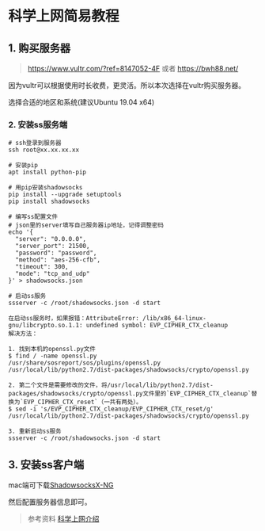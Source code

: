 # 科学上网简易教程

## 1. 购买服务器

> https://www.vultr.com/?ref=8147052-4F
> 或者 
> https://bwh88.net/


因为vultr可以根据使用时长收费，更灵活。所以本次选择在vultr购买服务器。

选择合适的地区和系统(建议Ubuntu 19.04 x64)

### 2. 安装ss服务端

```shell
# ssh登录到服务器
ssh root@xx.xx.xx.xx

# 安装pip
apt install python-pip

# 用pip安装shadowsocks
pip install --upgrade setuptools
pip install shadowsocks

# 编写ss配置文件
# json里的server填写自己服务器ip地址，记得调整密码
echo '{
  "server": "0.0.0.0",		
  "server_port": 21500,
  "password": "password",
  "method": "aes-256-cfb",
  "timeout": 300,
  "mode": "tcp_and_udp"
}' > shadowsocks.json

# 启动ss服务
ssserver -c /root/shadowsocks.json -d start
```

```
在启动ss服务时，如果报错：AttributeError: /lib/x86_64-linux-gnu/libcrypto.so.1.1: undefined symbol: EVP_CIPHER_CTX_cleanup
解决方法：

1. 找到本机的openssl.py文件
$ find / -name openssl.py
/usr/share/sosreport/sos/plugins/openssl.py
/usr/local/lib/python2.7/dist-packages/shadowsocks/crypto/openssl.py

2. 第二个文件是需要修改的文件，将/usr/local/lib/python2.7/dist-packages/shadowsocks/crypto/openssl.py文件里的`EVP_CIPHER_CTX_cleanup`替换为`EVP_CIPHER_CTX_reset`（一共有两处）。
$ sed -i 's/EVP_CIPHER_CTX_cleanup/EVP_CIPHER_CTX_reset/g' /usr/local/lib/python2.7/dist-packages/shadowsocks/crypto/openssl.py

3. 重新启动ss服务
ssserver -c /root/shadowsocks.json -d start
```

## 3. 安装ss客户端

mac端可下载[ShadowsocksX-NG](https://github.com/shadowsocks/ShadowsocksX-NG/releases)

然后配置服务器信息即可。



> 参考资料 [科学上网介绍](https://crifan.github.io/scientific_network_summary/website/)